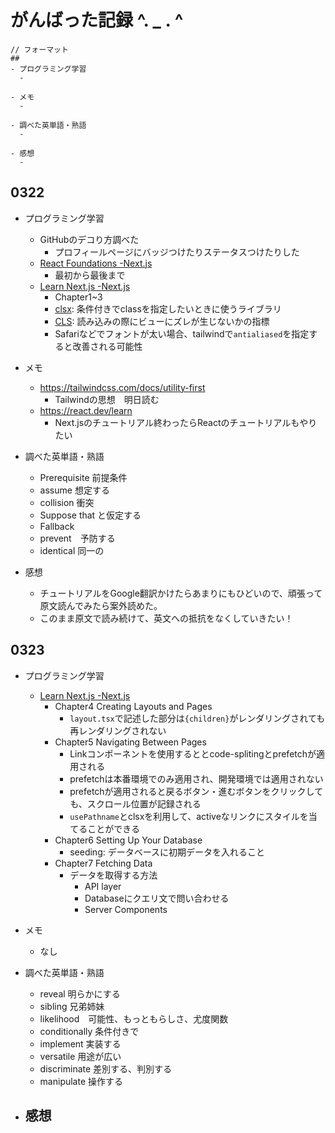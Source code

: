 # がんばった記録 ^. _ . ^ 
```
// フォーマット
## 
- プログラミング学習
  - 

- メモ
  - 

- 調べた英単語・熟語
  - 

- 感想
  - 
```
## 0322
- プログラミング学習
  - GitHubのデコり方調べた
    - プロフィールページにバッジつけたりステータスつけたりした
  - [React Foundations -Next.js](https://nextjs.org/learn/react-foundations)
    - 最初から最後まで
  - [Learn Next.js -Next.js](https://nextjs.org/learn/dashboard-app)
    - Chapter1~3
    - [clsx](https://github.com/lukeed/clsx): 条件付きでclassを指定したいときに使うライブラリ
    - [CLS](https://web.dev/articles/cls?hl=ja): 読み込みの際にビューにズレが生じないかの指標
    - Safariなどでフォントが太い場合、tailwindで`antialiased`を指定すると改善される可能性

- メモ
  - https://tailwindcss.com/docs/utility-first
    - Tailwindの思想　明日読む 
  - https://react.dev/learn
    - Next.jsのチュートリアル終わったらReactのチュートリアルもやりたい

- 調べた英単語・熟語
  - Prerequisite 前提条件
  - assume 想定する
  - collision 衝突
  - Suppose that と仮定する
  - Fallback
  - prevent　予防する
  - identical 同一の
   
- 感想
  - チュートリアルをGoogle翻訳かけたらあまりにもひどいので、頑張って原文読んでみたら案外読めた。
  - このまま原文で読み続けて、英文への抵抗をなくしていきたい！ 

## 0323
- プログラミング学習
  - [Learn Next.js -Next.js](https://nextjs.org/learn/dashboard-app)
    - Chapter4 Creating Layouts and Pages
      - `layout.tsx`で記述した部分は`{children}`がレンダリングされても再レンダリングされない
    - Chapter5 Navigating Between Pages
      - Linkコンポーネントを使用するととcode-splitingとprefetchが適用される
      - prefetchは本番環境でのみ適用され、開発環境では適用されない
      - prefetchが適用されると戻るボタン・進むボタンをクリックしても、スクロール位置が記録される
      - `usePathname`とclsxを利用して、activeなリンクにスタイルを当てることができる
    - Chapter6 Setting Up Your Database
      - seeding: データベースに初期データを入れること
    - Chapter7 Fetching Data
      - データを取得する方法
        - API layer
        - Databaseにクエリ文で問い合わせる
        - Server Components

- メモ
  - なし

- 調べた英単語・熟語
  - reveal 明らかにする
  - sibling 兄弟姉妹
  - likelihood　可能性、もっともらしさ、尤度関数
  - conditionally 条件付きで
  - implement 実装する
  - versatile 用途が広い
  - discriminate 差別する、判別する
  - manipulate 操作する

- 感想
  - 

